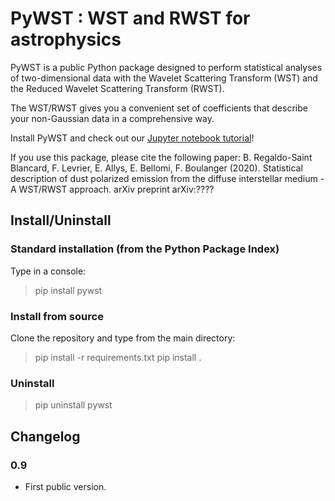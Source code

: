 # PyWST : WST and RWST for astrophysics

PyWST is a public Python package designed to perform statistical analyses of two-dimensional data with the Wavelet Scattering Transform (WST) and the Reduced Wavelet Scattering Transform (RWST).

The WST/RWST gives you a convenient set of coefficients that describe your non-Gaussian data in a comprehensive way.

Install PyWST and check out our [Jupyter notebook tutorial](examples/tutorial.ipynb)!

If you use this package, please cite the following paper:
B. Regaldo-Saint Blancard, F. Levrier, E. Allys, E. Bellomi, F. Boulanger (2020). Statistical description of dust polarized emission from the diffuse interstellar medium - A WST/RWST approach. arXiv preprint arXiv:????

## Install/Uninstall

### Standard installation (from the Python Package Index)

Type in a console:

> pip install pywst

### Install from source

Clone the repository and type from the main directory:

> pip install -r requirements.txt
> pip install .

### Uninstall

> pip uninstall pywst

## Changelog

### 0.9

* First public version.
